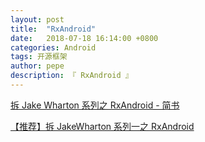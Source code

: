 ```yaml
---
layout: post
title:  "RxAndroid"
date:   2018-07-18 16:14:00 +0800
categories: Android
tags: 开源框架
author: pepe
description: 『 RxAndroid 』
---
```


[拆 Jake Wharton 系列之 RxAndroid - 简书](https://www.jianshu.com/p/ed304bcd4246?url_type=39&object_type=webpage&pos=1)

[【推荐】拆 JakeWharton 系列一之 RxAndroid](https://mp.weixin.qq.com/s/We2Eq5xUW7hQxSDThRn6rw)

